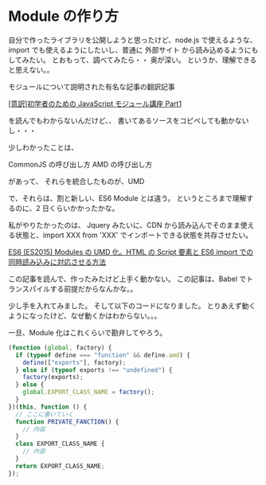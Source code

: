 # Module の作り方

自分で作ったライブラリを公開しようと思ったけど、node.js で使えるような、import でも使えるようにしたいし、普通に 外部サイト から読み込めるようにもしてみたい。
とおもって、調べてみたら・・
奥が深い。
というか、理解できると思えない。。

モジュールについて説明された有名な記事の翻訳記事

[[意訳]初学者のための JavaScript モジュール講座 Part1](https://qiita.com/chuck0523/items/1868a4c04ab4d8cdfb23)

を読んでもわからないんだけど、、
書いてあるソースをコピペしても動かないし・・・

少しわかったことは、

CommonJS の呼び出し方
AMD の呼び出し方

があって、
それらを統合したものが、UMD

で、それらは、割と新しい、ES6 Module とは違う。
というところまで理解するのに、2 日くらいかかったかな。

私がやりたかったのは、
Jquery みたいに、CDN から読み込んでそのまま使える状態と、import XXX from 'XXX' でインポートできる状態を共存させたい。

[ES6 (ES2015) Modules の UMD 化。HTML の Script 要素と ES6 import での同時読み込みに対応させる方法](https://mae.chab.in/archives/2849)

この記事を読んで、作ったみたけど上手く動かない。
この記事は、Babel でトランスパイルする前提だからなんかな。。

少し手を入れてみました。
そして以下のコードになりました。
とりあえず動くようになったけど、なぜ動くかはわからない。。。

一旦、Module 化はこれくらいで勘弁してやろう。

```javascript
(function (global, factory) {
  if (typeof define === "function" && define.amd) {
    define(["exports"], factory);
  } else if (typeof exports !== "undefined") {
    factory(exports);
  } else {
    global.EXPORT_CLASS_NAME = factory();
  }
})(this, function () {
  // ここに書いていく
  function PRIVATE_FANCTION() {
    // 内容
  }
  class EXPORT_CLASS_NAME {
    // 内容
  }
  return EXPORT_CLASS_NAME;
});
```
